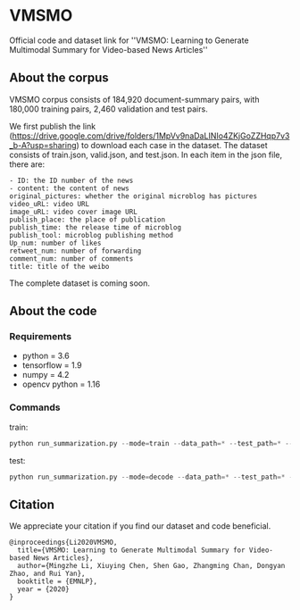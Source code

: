 # VMSMO
Official code and dataset link for ''VMSMO: Learning to Generate Multimodal Summary for Video-based News Articles''

## About the corpus
VMSMO corpus consists of 184,920 document-summary pairs, with 180,000 training pairs, 2,460 validation and test pairs.

We first publish the link (https://drive.google.com/drive/folders/1MpVv9naDaLINIo4ZKjGoZZHqp7v3_b-A?usp=sharing) to download each case in the dataset. The dataset consists of train.json, valid.json, and test.json. In each item in the json file, there are: 
```
- ID: the ID number of the news
- content: the content of news
original_pictures: whether the original microblog has pictures
video_uRL: video URL
image_uRL: video cover image URL
publish_place: the place of publication
publish_time: the release time of microblog
publish_tool: microblog publishing method
Up_num: number of likes
retweet_num: number of forwarding
comment_num: number of comments
title: title of the weibo
```

The complete dataset is coming soon.

## About the code

### Requirements
<ul>
<li> python = 3.6
<li> tensorflow = 1.9
<li> numpy = 4.2
<li> opencv python = 1.16
</ul>

### Commands
train:
```python
python run_summarization.py --mode=train --data_path=* --test_path=* --vocab_path=* --log_root=logs --exp_name=vmsmo --max_enc_steps=100 --max_dec_stpes=30 --vocab_size=50000 --lr=0.001
```

test:
```python
python run_summarization.py --mode=decode --data_path=* --test_path=* --vocab_path=* --log_root=logs --exp_name=vmsmo --max_enc_steps=100 --max_dec_stpes=30 --vocab_size=50000 --lr=0.001
```


## Citation
We appreciate your citation if you find our dataset and code beneficial.

```
@inproceedings{Li2020VMSMO,
  title={VMSMO: Learning to Generate Multimodal Summary for Video-based News Articles},
  author={Mingzhe Li, Xiuying Chen, Shen Gao, Zhangming Chan, Dongyan Zhao, and Rui Yan},
  booktitle = {EMNLP},
  year = {2020}
}
```
